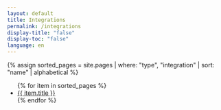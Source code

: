 ```yaml
---
layout: default
title: Integrations
permalink: /integrations
display-title: "false"
display-toc: "false"
language: en
---
```


{% assign sorted_pages = site.pages | where: "type", "integration" | sort: "name" | alphabetical %}
<ul>
{% for item in sorted_pages %}
    <!-- {% if item.type=="extensions" and item.list!="exclude" and item.language!="es" -%} -->
        <li><a href="{{ site.baseurl }}{{ item.url }}">{{ item.title }}</a>
    </li>
    <!-- {% endif %} -->
{% endfor %}
</ul>